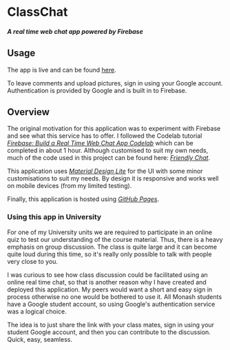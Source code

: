 # ClassChat
#### ***A real time web chat app powered by Firebase***

## Usage
The app is live and can be found [here](https://njwong.github.io/ClassChat/).

To leave comments and upload pictures, sign in using your Google account. Authentication is provided by Google and is built in to Firebase.


## Overview
The original motivation for this application was to experiment with Firebase and see what this service has to offer. I followed the Codelab tutorial [*Firebase: Build a Real Time Web Chat App Codelab*](https://codelabs.developers.google.com/codelabs/firebase-web/) which can be completed in about 1 hour. Although customised to suit my own needs, much of the code used in this project can be found here: [*Friendly Chat*](https://github.com/firebase/friendlychat).

This application uses [*Material Design Lite*](https://getmdl.io/index.html) for the UI with some minor customisations to suit my needs. By design it is responsive and works well on mobile devices (from my limited testing).

Finally, this application is hosted using [*GitHub Pages*](https://pages.github.com/).

### Using this app in University
For one of my University units we are required to participate in an online quiz to test our understanding of the course material. Thus, there is a heavy emphasis on group discussion. The class is quite large and it can become quite loud during this time, so it's really only possible to talk with people very close to you.

I was curious to see how class discussion could be facilitated using an online real time chat, so that is another reason why I have created and deployed this application. My peers would want a short and easy sign in process otherwise no one would be bothered to use it. All Monash students have a Google student account, so using Google's authentication service was a logical choice.

The idea is to just share the link with your class mates, sign in using your student Google account, and then you can contribute to the discussion. Quick, easy, seamless.